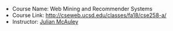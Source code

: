 * Course Name: Web Mining and Recommender Systems
* Course Link: http://cseweb.ucsd.edu/classes/fa18/cse258-a/
* Instructor: [Julian McAuley](https://cseweb.ucsd.edu/~jmcauley/)
